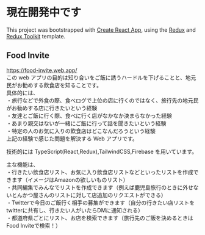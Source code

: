 # 現在開発中です

This project was bootstrapped with [Create React App](https://github.com/facebook/create-react-app), using the [Redux](https://redux.js.org/) and [Redux Toolkit](https://redux-toolkit.js.org/) template.

## Food Invite

https://food-invite.web.app/ <br>
この web アプリの目的は知り合いをご飯に誘うハードルを下げることと、地元民がお勧めする飲食店を知ることです。<br>
具体的には、<br>
・旅行などで外食の際、食べログで上位の店に行くのではなく、旅行先の地元民がお勧めする店に行きたいという経験<br>
・友達とご飯に行く際、食べに行く店がなかなか決まらなかった経験<br>
・あまり親交はないが一緒にご飯に行って話を聞きたいという経験<br>
・特定の人のお気に入りの飲食店はどこなんだろうという経験<br>
上記の経験で感じた問題を解決する Web アプリです。<br>

技術的には TypeScript(React,Redux),TailwindCSS,Firebase を用いています。

主な機能は、<br>
・行きたい飲食店リスト、お気に入り飲食店リストなどといったリストを作成できます（イメージはAmazonの欲しいものリスト）<br>
・共同編集でみんなでリストを作成できます（例えば鹿児島旅行のときに外せないとんかつ屋さんのリストに対して店追加のリクエストができる）<br>
 ・Twitterで今日のご飯行く相手の募集ができます（自分の行きたい店リストをtwitterに共有し、行きたい人がいたらDMに通知される）<br>
 ・都道府県ごとにリスト、お店を検索できます（旅行先のご飯を決めるときはFood Inviteで検索！）<br>
 
 
